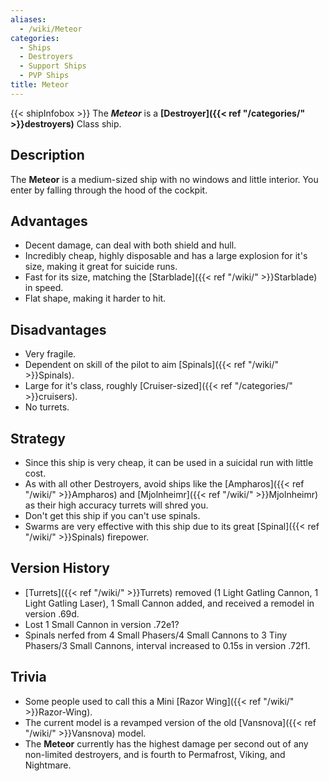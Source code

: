 ```yaml
---
aliases:
  - /wiki/Meteor
categories:
  - Ships
  - Destroyers
  - Support Ships
  - PVP Ships
title: Meteor
---
```


{{< shipInfobox >}} The **_Meteor_** is a **[Destroyer]({{< ref "/categories/" >}}destroyers)** Class ship.

## Description

The **Meteor** is a medium-sized ship with no windows and little interior. You enter by falling through the hood of the cockpit.

## Advantages

- Decent damage, can deal with both shield and hull.
- Incredibly cheap, highly disposable and has a large explosion for it's size, making it great for suicide runs.
- Fast for its size, matching the [Starblade]({{< ref "/wiki/" >}}Starblade) in speed.
- Flat shape, making it harder to hit.

## Disadvantages

- Very fragile.
- Dependent on skill of the pilot to aim [Spinals]({{< ref "/wiki/" >}}Spinals).
- Large for it's class, roughly [Cruiser-sized]({{< ref "/categories/" >}}cruisers).
- No turrets.

## Strategy

- Since this ship is very cheap, it can be used in a suicidal run with little cost.
- As with all other Destroyers, avoid ships like the [Ampharos]({{< ref "/wiki/" >}}Ampharos) and [Mjolnheimr]({{< ref "/wiki/" >}}Mjolnheimr) as their high accuracy turrets will shred you.
- Don't get this ship if you can't use spinals.
- Swarms are very effective with this ship due to its great [Spinal]({{< ref "/wiki/" >}}Spinals) firepower.

## Version History

- [Turrets]({{< ref "/wiki/" >}}Turrets) removed (1 Light Gatling Cannon, 1 Light Gatling Laser), 1 Small Cannon added, and received a remodel in version .69d.
- Lost 1 Small Cannon in version .72e1?
- Spinals nerfed from 4 Small Phasers/4 Small Cannons to 3 Tiny Phasers/3 Small Cannons, interval increased to 0.15s in version .72f1.

## Trivia

- Some people used to call this a Mini [Razor Wing]({{< ref "/wiki/" >}}Razor-Wing).
- The current model is a revamped version of the old [Vansnova]({{< ref "/wiki/" >}}Vansnova) model.
- The **Meteor** currently has the highest damage per second out of any non-limited destroyers, and is fourth to Permafrost, Viking, and Nightmare.
